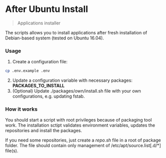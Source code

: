 # After Ubuntu Install

> Applications installer

The scripts allows you to install applications after fresh installation of Debian-based system (tested on Ubuntu 16.04).

### Usage

1. Create a configuration file:
```bash
cp .env.example .env
```
2. Update a configuration variable with necessary packages: **PACKAGES_TO_INSTALL**
3. (Optional) Update ./packages/own/install.sh file with your own configurations, e.g. updating fstab.

### How it works
You should start a script with root privileges because of packaging tool work.
The installation sctipt validates environment variables, updates the repositories and install the packages.

If you need some repositories, just create a *repo.sh* file in a root of package folder. The file should contain only management of /etc/apt/source.list[.d/*] file(s).
